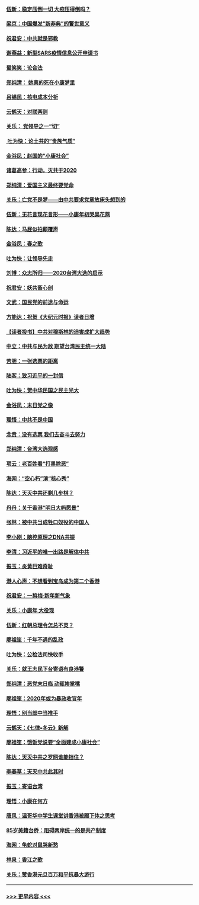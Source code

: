 #### [伍新：稳定压倒一切 大疫压得倒吗？](../pages/nsc993/n11812634.md?t=01221731) 
#### [梁京：中国爆发“新非典”的警世意义](../pages/nsc993/n11812554.md?t=01221731) 
#### [祝君安：中共就是邪教](../pages/nsc993/n11812431.md?t=01221731) 
#### [谢燕益：新型SARS疫情信息公开申请书](../pages/nsc993/n11808840.md?t=01221731) 
#### [蜀笑笑：论合法](../pages/nsc993/n11808064.md?t=01221731) 
#### [郑纯清： 她真的死在小康梦里](../pages/nsc993/n11806623.md?t=01221731) 
#### [吕锡民：核电成本分析](../pages/nsc993/n11806284.md?t=01221731) 
#### [云鹤天：对联两则](../pages/nsc993/n11805957.md?t=01221731) 
#### [关乐： 党领导之一“切”](../pages/nsc993/n11804505.md?t=01221731) 
#### [ 吐为快：论土共的“贵族气质”](../pages/nsc993/n11804490.md?t=01221731) 
#### [金浴凤：赵国的“小康社会”](../pages/nsc993/n11804452.md?t=01221731) 
#### [诸葛高参：行动，灭共于2020](../pages/nsc993/n11804120.md?t=01221731) 
#### [郑纯清：爱国主义最终要党命](../pages/nsc993/n11802197.md?t=01221731) 
#### [关乐：亡党不是梦——由中共要求党章放床头想到的](../pages/nsc993/n11802156.md?t=01221731) 
#### [伍新：无花言现花言形——小康年初哭吴花燕](../pages/nsc993/n11800044.md?t=01221731) 
#### [陈达：马屁似拍颠覆声](../pages/nsc993/n11800010.md?t=01221731) 
#### [金浴凤：春之歌](../pages/nsc993/n11797687.md?t=01221731) 
#### [吐为快：让领导先走](../pages/nsc993/n11797512.md?t=01221731) 
#### [刘博：众志所归——2020台湾大选的启示](../pages/nsc993/n11796878.md?t=01221731) 
#### [祝君安：妖共畜心剖](../pages/nsc993/n11794273.md?t=01221731) 
#### [文武：国民党的前途与命运](../pages/nsc993/n11794198.md?t=01221731) 
#### [方能达：祝贺《大纪元时报》读者日增](../pages/nsc993/n11793807.md?t=01221731) 
#### [【读者投书】中共对穆斯林的迫害成扩大趋势](../pages/nsc993/n11791371.md?t=01221731) 
#### [中立：中共与民为敌 期望台湾民主统一大陆](../pages/nsc993/n11790392.md?t=01221731) 
#### [苦胆：一张选票的距离](../pages/nsc993/n11788914.md?t=01221731) 
#### [陆客：致习近平的一封信](../pages/nsc993/n11788867.md?t=01221731) 
#### [吐为快：贺中华民国之民主光大](../pages/nsc993/n11788618.md?t=01221731) 
#### [金浴凤：末日党之像](../pages/nsc993/n11787475.md?t=01221731) 
#### [理悟：中共不是中国](../pages/nsc993/n11787463.md?t=01221731) 
#### [念贲：没有选票  我们去奋斗去努力](../pages/nsc993/n11787398.md?t=01221731) 
#### [郑纯清：台湾大选观感](../pages/nsc993/n11786210.md?t=01221731) 
#### [项云：老百姓看“打黑除恶”](../pages/nsc993/n11785398.md?t=01221731) 
#### [海网：“空心朽”演“核心秀”](../pages/nsc993/n11783874.md?t=01221731) 
#### [陈达：天灭中共还剩几步棋？](../pages/nsc993/n11783719.md?t=01221731) 
#### [丹丹：关于香港“明日大屿愿景”](../pages/nsc993/n11783273.md?t=01221731) 
#### [张林：被中共当成牲口奴役的中国人](../pages/nsc993/n11782397.md?t=01221731) 
#### [李小刚：脑控原理之DNA共振](../pages/nsc993/n11780962.md?t=01221731) 
#### [李清：习近平的唯一出路是解体中共](../pages/nsc993/n11780866.md?t=01221731) 
#### [振玉：炎黄巨难奇耻](../pages/nsc993/n11779632.md?t=01221731) 
#### [港人心声：不想看到宝岛成为第二个香港](../pages/nsc993/n11778817.md?t=01221731) 
#### [祝君安：一剪梅‧新年新气象](../pages/nsc993/n11776340.md?t=01221731) 
#### [关乐：小康年 大役现](../pages/nsc993/n11774213.md?t=01221731) 
#### [伍新：红朝总理令怎总不灵？](../pages/nsc993/n11770813.md?t=01221731) 
#### [廖祖笙：千年不遇的乱政](../pages/nsc993/n11770373.md?t=01221731) 
#### [吐为快：公检法司快收手](../pages/nsc993/n11770359.md?t=01221731) 
#### [关乐：就王志民下台寄语有良港警](../pages/nsc993/n11769903.md?t=01221731) 
#### [郑纯清：恶党末日临 动辄挨掌嘴](../pages/nsc993/n11769356.md?t=01221731) 
#### [廖祖笙：2020年或为暴政收官年](../pages/nsc993/n11768216.md?t=01221731) 
#### [理悟：别当郎中当推手](../pages/nsc993/n11768243.md?t=01221731) 
#### [云鹤天：《七律▪冬云》新解](../pages/nsc993/n11768204.md?t=01221731) 
#### [廖祖笙：饿饭党说要“全面建成小康社会”](../pages/nsc993/n11767482.md?t=01221731) 
#### [陈达：天灭中共之罗网谁能挡住？](../pages/nsc993/n11767465.md?t=01221731) 
#### [李春草：天灭中共此其时](../pages/nsc993/n11767452.md?t=01221731) 
#### [振玉：寄语台湾](../pages/nsc993/n11767432.md?t=01221731) 
#### [理悟：小康在何方](../pages/nsc993/n11767394.md?t=01221731) 
#### [唐风：温哥华中学生课堂讲香港被踢下体之思考](../pages/nsc993/n11766848.md?t=01221731) 
#### [85岁美籍台侨：阻碍两岸统一的是共产制度](../pages/nsc993/n11765043.md?t=01221731) 
#### [海网：龟蛇对鼠哭新愁](../pages/nsc993/n11764895.md?t=01221731) 
#### [林泉：香江之歌](../pages/nsc993/n11764415.md?t=01221731) 
#### [关乐：赞香港元旦百万和平抗暴大游行](../pages/nsc993/n11764382.md?t=01221731) 

----
#### [ >>> 更早内容 <<< ](../indexes/nsc993-earlier.md)
